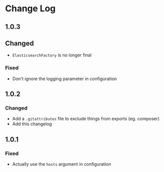 # Change Log

## 1.0.3

## Changed

- `ElasticsearchFactory` is no longer final

### Fixed

- Don't ignore the logging parameter in configuration

## 1.0.2

### Changed

- Add a `.gitattributes` file to exclude things from exports (eg. composer)
- Add this changelog

## 1.0.1

### Fixed

- Actually use the `hosts` argument in configuration
